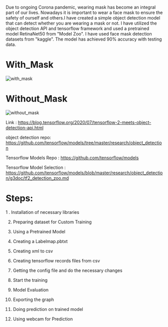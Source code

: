 Due to ongoing Corona pandemic, wearing mask has become an integral part of our lives. Nowadays it is important to wear a face mask to ensure the safety of ourself and others.I have created a simple object detection model that can detect whether you are wearing a mask or not. I have utilized the object detection API and tensorflow framework and used a pretrained model RetinaNet50 from "Model Zoo". I have used face mask detection datasets from "kaggle". The model has achieved 90% accuracy with testing data.

# With_Mask
![with_mask](https://user-images.githubusercontent.com/82416394/161498942-32daf959-facb-4500-92a9-1fe12bdaccd8.JPG)

# Without_Mask
![without_mask](https://user-images.githubusercontent.com/82416394/161498965-8c381e9c-7e4b-41a0-b059-c3863b30e1e6.JPG)

Link :  https://blog.tensorflow.org/2020/07/tensorflow-2-meets-object-detection-api.html

object detection repo: https://github.com/tensorflow/models/tree/master/research/object_detection

Tensorflow Models Repo : https://github.com/tensorflow/models

Tensorflow Model Selection : https://github.com/tensorflow/models/blob/master/research/object_detection/g3doc/tf2_detection_zoo.md



# Steps:

1 . Installation of necessary libraries

2. Preparing dataset for Custom Training

3. Using a Pretrained Model

4. Creating a Labelmap.pbtxt

5. Creating xml to csv

6. Creating tensorflow records files from csv

7. Getting the config file and do the necessary changes

8. Start the training

9. Model Evaluation

10. Exporting the graph

11. Doing prediction on trained model
12. Using webcam for Prediction

